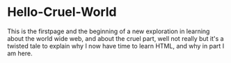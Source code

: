 # Hello-Cruel-World
This is the firstpage and the beginning of a new exploration in learning about the world wide web, and about the cruel part, well not really but it's a twisted tale to explain why I now have time to learn HTML, and why in part I am here.
